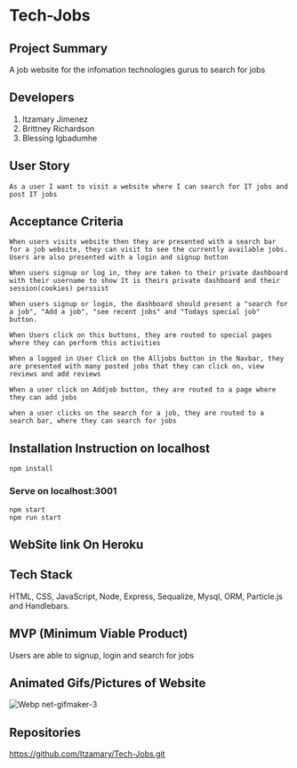 # Tech-Jobs

## Project Summary
A job website for the infomation technologies gurus to search for jobs

## Developers
1. Itzamary Jimenez
2. Brittney Richardson
3. Blessing Igbadumhe

## User Story
    As a user I want to visit a website where I can search for IT jobs and post IT jobs

## Acceptance Criteria
    When users visits website then they are presented with a search bar for a job website, they can visit to see the currently available jobs. Users are also presented with a login and signup button

    When users signup or log in, they are taken to their private dashboard with their username to show It is theirs private dashboard and their session(cookies) perssist

    When users signup or login, the dashboard should present a "search for a job", "Add a job", "see recent jobs" and "Todays special job" button.

    When Users click on this buttons, they are routed to special pages where they can perform this activities

    When a logged in User Click on the Alljobs button in the Navbar, they are presented with many posted jobs that they can click on, view reviews and add reviews

    When a user click on Addjob button, they are routed to a page where they can add jobs

    when a user clicks on the search for a job, they are routed to a search bar, where they can search for jobs

## Installation Instruction on localhost
`npm install`
### Serve on localhost:3001
`npm start`
<br>
`npm run start`

## WebSite link On Heroku

## Tech Stack
HTML, CSS, JavaScript, Node, Express, Sequalize, Mysql, ORM, Particle.js and Handlebars.

## MVP (Minimum Viable Product)
Users are able to signup, login and search for jobs

## Animated Gifs/Pictures of Website
![Webp net-gifmaker-3](https://user-images.githubusercontent.com/97998857/172616832-83cb6c68-a28c-4382-aec9-85d361f45a48.gif)


## Repositories
https://github.com/Itzamary/Tech-Jobs.git
